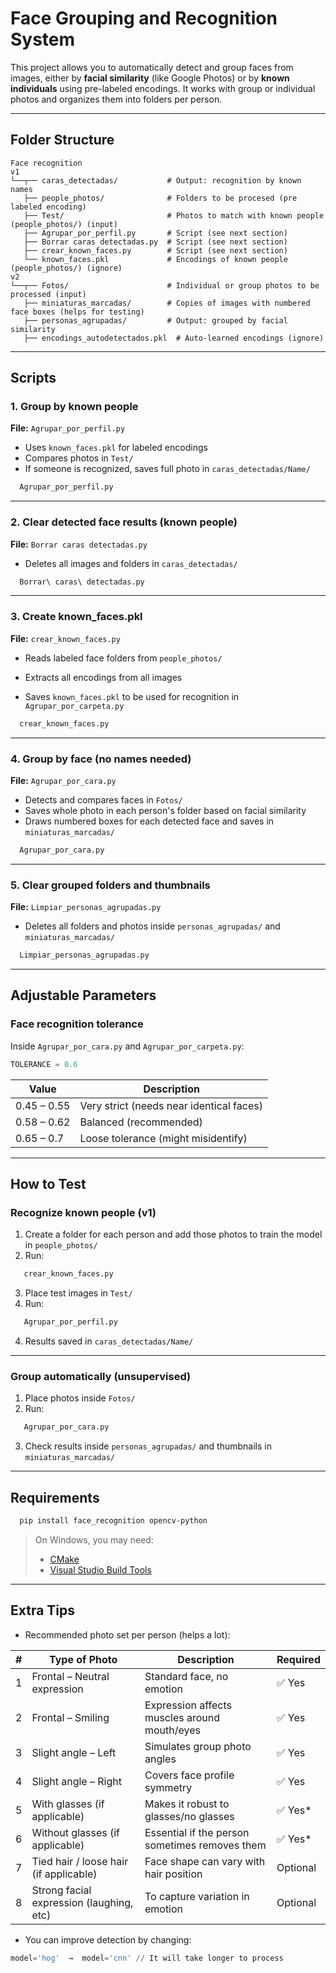 
# Face Grouping and Recognition System

This project allows you to automatically detect and group faces from images, either by **facial similarity** (like Google Photos) or by **known individuals** using pre-labeled encodings. It works with group or individual photos and organizes them into folders per person.

---

## Folder Structure

```
Face recognition
v1
└──┬── caras_detectadas/           # Output: recognition by known names
   ├── people_photos/              # Folders to be procesed (pre labeled encoding)
   ├── Test/                       # Photos to match with known people (people_photos/) (input)
   ├── Agrupar_por_perfil.py       # Script (see next section)
   ├── Borrar caras detectadas.py  # Script (see next section)
   ├── crear_known_faces.py        # Script (see next section)
   └── known_faces.pkl             # Encodings of known people (people_photos/) (ignore)
v2
└──┬── Fotos/                      # Individual or group photos to be processed (input)
   ├── miniaturas_marcadas/        # Copies of images with numbered face boxes (helps for testing)
   ├── personas_agrupadas/         # Output: grouped by facial similarity
   ├── encodings_autodetectados.pkl  # Auto-learned encodings (ignore)
```

---

## Scripts

### 1. Group by known people
**File:** `Agrupar_por_perfil.py`

- Uses `known_faces.pkl` for labeled encodings
- Compares photos in `Test/`
- If someone is recognized, saves full photo in `caras_detectadas/Name/`

```bash
  Agrupar_por_perfil.py
```
---


###  2. Clear detected face results (known people)
**File:** `Borrar caras detectadas.py`

- Deletes all images and folders in `caras_detectadas/`

```bash
  Borrar\ caras\ detectadas.py
```


---

### 3. Create known_faces.pkl
**File:** `crear_known_faces.py`

- Reads labeled face folders from `people_photos/`

- Extracts all encodings from all images

- Saves `known_faces.pkl` to be used for recognition in `Agrupar_por_carpeta.py`

```bash
  crear_known_faces.py
```

---

###  4. Group by face (no names needed)
**File:** `Agrupar_por_cara.py`

- Detects and compares faces in `Fotos/`
- Saves whole photo in each person's folder based on facial similarity
- Draws numbered boxes for each detected face and saves in `miniaturas_marcadas/`

```bash
  Agrupar_por_cara.py
```
---


### 5. Clear grouped folders and thumbnails
**File:** `Limpiar_personas_agrupadas.py`

- Deletes all folders and photos inside `personas_agrupadas/` and `miniaturas_marcadas/`

```bash
  Limpiar_personas_agrupadas.py
```

---

## Adjustable Parameters

### Face recognition tolerance
Inside `Agrupar_por_cara.py` and `Agrupar_por_carpeta.py`:

```python
TOLERANCE = 0.6
```

| Value       | Description                          |
|-------------|--------------------------------------|
| 0.45 – 0.55 | Very strict (needs near identical faces) |
| 0.58 – 0.62 | Balanced (recommended)               |
| 0.65 – 0.7  | Loose tolerance (might misidentify)  |

---

##  How to Test


### Recognize known people (v1)

1. Create a folder for each person and add those photos to train the model in `people_photos/` 
2. Run: 
```bash
   crear_known_faces.py
```

3. Place test images in `Test/`
4. Run:

```bash
   Agrupar_por_perfil.py
```

4. Results saved in `caras_detectadas/Name/`
---


### Group automatically (unsupervised)

1. Place photos inside `Fotos/`
2. Run:

```bash
   Agrupar_por_cara.py
```

3. Check results inside `personas_agrupadas/` and thumbnails in `miniaturas_marcadas/`
---

## Requirements

```bash
  pip install face_recognition opencv-python
```

> On Windows, you may need:
> - [CMake](https://cmake.org/)
> - [Visual Studio Build Tools](https://visualstudio.microsoft.com/visual-cpp-build-tools/)

---

## Extra Tips

- Recommended photo set per person (helps a lot):

| #  | Type of Photo                            | Description                                    | Required |
|----| ---------------------------------------- | ---------------------------------------------- | -------- |
| 1  | Frontal – Neutral expression             | Standard face, no emotion                      | ✅ Yes    |
| 2  | Frontal – Smiling                        | Expression affects muscles around mouth/eyes   | ✅ Yes    |
| 3  | Slight angle – Left                      | Simulates group photo angles                   | ✅ Yes    |
| 4  | Slight angle – Right                     | Covers face profile symmetry                   | ✅ Yes    |
| 5  | With glasses (if applicable)             | Makes it robust to glasses/no glasses          | ✅ Yes\*  |
| 6  | Without glasses (if applicable)          | Essential if the person sometimes removes them | ✅ Yes\*  |
| 7  | Tied hair / loose hair (if applicable)   | Face shape can vary with hair position         | Optional |
| 8  | Strong facial expression (laughing, etc) | To capture variation in emotion                | Optional |


- You can improve detection by changing:

```python
model='hog'  →  model='cnn' // It will take longer to process
```
